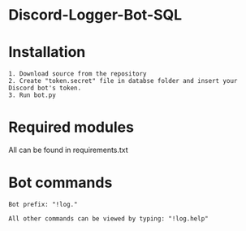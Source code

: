 # Discord-Logger-Bot-SQL
 
# Installation
    1. Download source from the repository
    2. Create "token.secret" file in databse folder and insert your Discord bot's token.
    3. Run bot.py

# Required modules
All can be found in requirements.txt

# Bot commands
    Bot prefix: "!log."

    All other commands can be viewed by typing: "!log.help"
    

